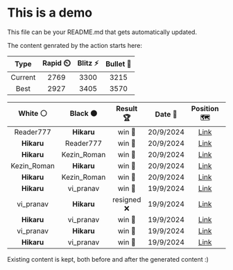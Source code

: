 # This is a demo

This file can be your README.md that gets automatically updated.

The content genrated by the action starts here:

<!--START_SECTION:chessStats-->
<!-- Automatically generated with https://github.com/Balastrong/chess-stats-action -->

| Type | Rapid ⏲️ | Blitz ⚡ | Bullet 🔫 |
|:---:|:---:|:---:|:---:|
| Current | 2769 | 3300 | 3215 |
| Best | 2927 | 3405 | 3570 |

| White ⚪ | Black ⚫ | Result 🏆 | Date 📅 | Position 🗺️ | Type 🕕 |
|:---:|:---:|:---:|:---:|:---:|:---:|
| Reader777 | **Hikaru** | win 🥇 | 20/9/2024 | <a href="http://www.ee.unb.ca/cgi-bin/tervo/fen.pl?select=8/1kpR2p1/1pr2p2/p6p/8/4P2P/5PP1/1b4K1 w - -">Link</a> | Blitz |
| **Hikaru** | Reader777 | win 🥇 | 20/9/2024 | <a href="http://www.ee.unb.ca/cgi-bin/tervo/fen.pl?select=8/5K1P/8/8/5n2/R4k1r/8/8 b - -">Link</a> | Blitz |
| **Hikaru** | Kezin_Roman | win 🥇 | 20/9/2024 | <a href="http://www.ee.unb.ca/cgi-bin/tervo/fen.pl?select=1R6/6pk/8/5bPP/3r1p2/5K2/8/8 b - -">Link</a> | Blitz |
| Kezin_Roman | **Hikaru** | win 🥇 | 20/9/2024 | <a href="http://www.ee.unb.ca/cgi-bin/tervo/fen.pl?select=8/2Q3bk/p5pp/3Nq3/P1P1p3/1P2n2P/6K1/8 w - -">Link</a> | Blitz |
| **Hikaru** | Kezin_Roman | win 🥇 | 20/9/2024 | <a href="http://www.ee.unb.ca/cgi-bin/tervo/fen.pl?select=2b1r1k1/2b2ppp/p1p4r/1pN1PPq1/1PpP2P1/P4Q1P/3BR3/5R1K b - -">Link</a> | Blitz |
| **Hikaru** | vi_pranav | win 🥇 | 19/9/2024 | <a href="http://www.ee.unb.ca/cgi-bin/tervo/fen.pl?select=8/4R1p1/P1k2p1p/5P2/2Pn4/4p1PP/5r2/1KR5 b - -">Link</a> | Blitz |
| vi_pranav | **Hikaru** | resigned ❌ | 19/9/2024 | <a href="http://www.ee.unb.ca/cgi-bin/tervo/fen.pl?select=3k4/5p2/3Pn3/1p2P2N/8/4K3/8/5R2 b - -">Link</a> | Blitz |
| **Hikaru** | vi_pranav | win 🥇 | 19/9/2024 | <a href="http://www.ee.unb.ca/cgi-bin/tervo/fen.pl?select=8/k7/1Q4P1/1pP5/p6P/P7/1KP3rr/8 b - -">Link</a> | Blitz |
| vi_pranav | **Hikaru** | win 🥇 | 19/9/2024 | <a href="http://www.ee.unb.ca/cgi-bin/tervo/fen.pl?select=8/kpR5/p2N2p1/2N2p1p/4p2P/8/2r5/1r3BK1 w - -">Link</a> | Blitz |
| **Hikaru** | vi_pranav | win 🥇 | 19/9/2024 | <a href="http://www.ee.unb.ca/cgi-bin/tervo/fen.pl?select=2r2rk1/5pp1/1bQN2p1/4pqPn/1P5P/P3PB2/1K3P2/3R3R b - -">Link</a> | Blitz |

<!--END_SECTION:chessStats-->

Existing content is kept, both before and after the generated content :)
